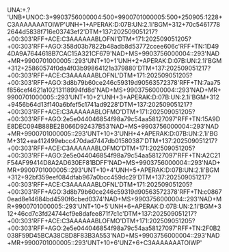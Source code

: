 UNA:+.? 'UNB+UNOC:3+9903756000004:500+9900701000005:500+250905:1228+C3AAAAAAATOIWP'UNH+1+APERAK:D:07B:UN:2.1i'BGM+312+70c54617782644d5838f716e03743ef2'DTM+137:202509051217?+00:303'RFF+ACE:C3AAAAAABLOFNI'DTM+171:202509051205?+00:303'RFF+AGO:358d03b7822b48adb8d53772ccee606c'RFF+TN:1D494DA9A7644618B7CAC15A321CF679'NAD+MS+9903756000004::293'NAD+MR+9900701000005::293'UNT+10+1'UNH+2+APERAK:D:07B:UN:2.1i'BGM+312+25860574f0da4f03b99864121a379880'DTM+137:202509051217?+00:303'RFF+ACE:C3AAAAAABLOFNL'DTM+171:202509051205?+00:303'RFF+AGO:3d8b79b60ce246c59319d90563572378'RFF+TN:7aa75f856cef4621a10213118994fd8d'NAD+MS+9903756000004::293'NAD+MR+9900701000005::293'UNT+10+2'UNH+3+APERAK:D:07B:UN:2.1i'BGM+312+9456b64d13f140a6bfef5c1741ad9228'DTM+137:202509051217?+00:303'RFF+ACE:C3AAAAAABLOFMO'DTM+171:202509051205?+00:303'RFF+AGO:2e5e044046854f98a79c54aa58127097'RFF+TN:15A9DE8DEC094B88BE2B066D92437B53'NAD+MS+9903756000004::293'NAD+MR+9900701000005::293'UNT+10+3'UNH+4+APERAK:D:07B:UN:2.1i'BGM+312+ea412499ebcc470dad7447db01580387'DTM+137:202509051217?+00:303'RFF+ACE:C3AAAAAABLOFMO'DTM+171:202509051205?+00:303'RFF+AGO:2e5e044046854f98a79c54aa58127097'RFF+TN:A2C21F54AF99414D8A2AD630EF81BDFF'NAD+MS+9903756000004::293'NAD+MR+9900701000005::293'UNT+10+4'UNH+5+APERAK:D:07B:UN:2.1i'BGM+312+92bf359eef084dfab967a0bcc459dc29'DTM+137:202509051217?+00:303'RFF+ACE:C3AAAAAABLOFNL'DTM+171:202509051205?+00:303'RFF+AGO:3d8b79b60ce246c59319d90563572378'RFF+TN:c08670ead8e14684bd4590f6cbed0374'NAD+MS+9903756000004::293'NAD+MR+9900701000005::293'UNT+10+5'UNH+6+APERAK:D:07B:UN:2.1i'BGM+312+46cd7c3fd24744cf9e8dafee871f7c1c'DTM+137:202509051217?+00:303'RFF+ACE:C3AAAAAABLOFMO'DTM+171:202509051205?+00:303'RFF+AGO:2e5e044046854f98a79c54aa58127097'RFF+TN:2F0B2038F59D45BCA38CBD8F83B3A553'NAD+MS+9903756000004::293'NAD+MR+9900701000005::293'UNT+10+6'UNZ+6+C3AAAAAAATOIWP'